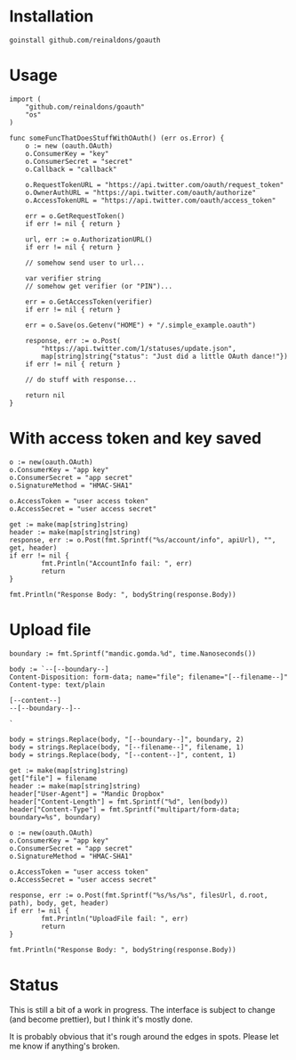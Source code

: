 # Installation

    goinstall github.com/reinaldons/goauth

# Usage

    import (
        "github.com/reinaldons/goauth"
        "os"
    )

    func someFuncThatDoesStuffWithOAuth() (err os.Error) {
        o := new (oauth.OAuth)
        o.ConsumerKey = "key"
        o.ConsumerSecret = "secret"
        o.Callback = "callback"

        o.RequestTokenURL = "https://api.twitter.com/oauth/request_token"
        o.OwnerAuthURL = "https://api.twitter.com/oauth/authorize"
        o.AccessTokenURL = "https://api.twitter.com/oauth/access_token"

        err = o.GetRequestToken()
        if err != nil { return }

        url, err := o.AuthorizationURL()
        if err != nil { return }

        // somehow send user to url...

        var verifier string
        // somehow get verifier (or "PIN")...

        err = o.GetAccessToken(verifier)
        if err != nil { return }

        err = o.Save(os.Getenv("HOME") + "/.simple_example.oauth")

        response, err := o.Post(
            "https://api.twitter.com/1/statuses/update.json",
            map[string]string{"status": "Just did a little OAuth dance!"})
        if err != nil { return }

        // do stuff with response...

        return nil
    }

# With access token and key saved

    o := new(oauth.OAuth)
    o.ConsumerKey = "app key"
    o.ConsumerSecret = "app secret"
    o.SignatureMethod = "HMAC-SHA1"

    o.AccessToken = "user access token"
    o.AccessSecret = "user access secret"

    get := make(map[string]string)
    header := make(map[string]string)
    response, err := o.Post(fmt.Sprintf("%s/account/info", apiUrl), "", get, header)
    if err != nil {
            fmt.Println("AccountInfo fail: ", err)
            return
    }

    fmt.Println("Response Body: ", bodyString(response.Body))

# Upload file

    boundary := fmt.Sprintf("mandic.gomda.%d", time.Nanoseconds())
    
    body := `--[--boundary--]
    Content-Disposition: form-data; name="file"; filename="[--filename--]"
    Content-type: text/plain
    
    [--content--]
    --[--boundary--]--
    
    `
    
    body = strings.Replace(body, "[--boundary--]", boundary, 2)
    body = strings.Replace(body, "[--filename--]", filename, 1)
    body = strings.Replace(body, "[--content--]", content, 1)
    
    get := make(map[string]string)
    get["file"] = filename
    header := make(map[string]string)
    header["User-Agent"] = "Mandic Dropbox"
    header["Content-Length"] = fmt.Sprintf("%d", len(body))
    header["Content-Type"] = fmt.Sprintf("multipart/form-data; boundary=%s", boundary)
    
    o := new(oauth.OAuth)
    o.ConsumerKey = "app key"
    o.ConsumerSecret = "app secret"
    o.SignatureMethod = "HMAC-SHA1"
    
    o.AccessToken = "user access token"
    o.AccessSecret = "user access secret"
    
    response, err := o.Post(fmt.Sprintf("%s/%s/%s", filesUrl, d.root, path), body, get, header)
    if err != nil {
            fmt.Println("UploadFile fail: ", err)
            return
    }
    
    fmt.Println("Response Body: ", bodyString(response.Body))

# Status

This is still a bit of a work in progress.  The interface is subject to
change (and become prettier), but I think it's mostly done.

It is probably obvious that it's rough around the edges in spots.
Please let me know if anything's broken.
